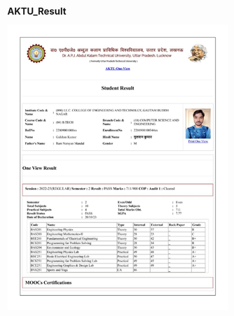 ## AKTU_Result
![AKTU Result](https://raw.githubusercontent.com/gulshankumar143/Web_Design/main/Images_Used/Result.jpg)
